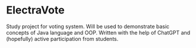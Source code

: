 # ElectraVote
Study project for voting system. Will be used to demonstrate basic concepts of Java language and OOP. Written with the help of ChatGPT and (hopefully) active participation from students.
